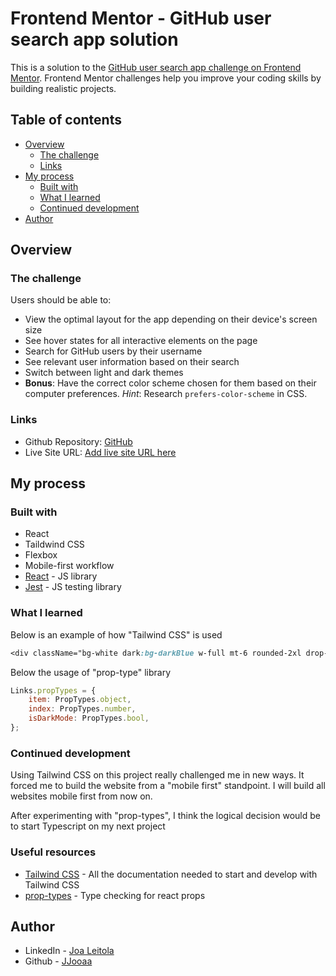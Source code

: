 # Frontend Mentor - GitHub user search app solution

This is a solution to the [GitHub user search app challenge on Frontend Mentor](https://www.frontendmentor.io/challenges/github-user-search-app-Q09YOgaH6). Frontend Mentor challenges help you improve your coding skills by building realistic projects. 

## Table of contents

- [Overview](#overview)
  - [The challenge](#the-challenge)
  - [Links](#links)
- [My process](#my-process)
  - [Built with](#built-with)
  - [What I learned](#what-i-learned)
  - [Continued development](#continued-development)
- [Author](#author)


## Overview

### The challenge

Users should be able to:

- View the optimal layout for the app depending on their device's screen size
- See hover states for all interactive elements on the page
- Search for GitHub users by their username
- See relevant user information based on their search
- Switch between light and dark themes
- **Bonus**: Have the correct color scheme chosen for them based on their computer preferences. _Hint_: Research `prefers-color-scheme` in CSS.

### Links

- Github Repository: [GitHub](https://github.com/JJooaa/github-user-search-app)
- Live Site URL: [Add live site URL here](https://your-live-site-url.com)

## My process

### Built with

- React
- Taildwind CSS
- Flexbox
- Mobile-first workflow
- [React](https://reactjs.org/) - JS library
- [Jest](https://jestjs.io/) - JS testing library

### What I learned

Below is an example of how "Tailwind CSS" is used
```css
<div className="bg-white dark:bg-darkBlue w-full mt-6 rounded-2xl drop-shadow-lg flex-col">
```
Below the usage of "prop-type" library 
```js
Links.propTypes = {
    item: PropTypes.object,
    index: PropTypes.number,
    isDarkMode: PropTypes.bool,
};
```

### Continued development

Using Tailwind CSS on this project really challenged me in new ways. It forced me to build the website from a "mobile first" standpoint. I will build all websites mobile first from now on.

After experimenting with "prop-types", I think the logical decision would be to start Typescript on my next project
### Useful resources

- [Tailwind CSS](https://tailwindcss.com/) - All the documentation needed to start and develop with Tailwind CSS
- [prop-types](https://www.npmjs.com/package/prop-types) - Type checking for react props

## Author

- LinkedIn - [Joa Leitola](https://www.linkedin.com/in/joa-leitola-478515212/)
- Github - [JJooaa](https://github.com/JJooaa)
